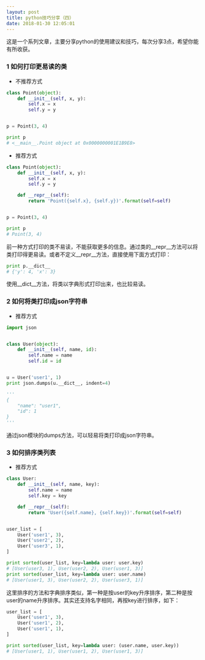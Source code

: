 ```yaml
---
layout: post
title: python技巧分享（四）
date: 2018-01-30 12:05:01
---
```


这是一个系列文章，主要分享python的使用建议和技巧，每次分享3点，希望你能有所收获。

### 1 如何打印更易读的类

- 不推荐方式

```python
class Point(object):
    def __init__(self, x, y):
        self.x = x
        self.y = y


p = Point(3, 4)

print p
# <__main__.Point object at 0x0000000001E1B9E8>
```

- 推荐方式

```python
class Point(object):
    def __init__(self, x, y):
        self.x = x
        self.y = y

    def __repr__(self):
        return 'Point({self.x}, {self.y})'.format(self=self)


p = Point(3, 4)

print p
# Point(3, 4)
```

前一种方式打印的类不易读，不能获取更多的信息。通过类的__repr__方法可以将类打印得更易读。或者不定义__repr__方法，直接使用下面方式打印：

```python
print p.__dict__
# {'y': 4, 'x': 3}
```

使用__dict__方法，将类以字典形式打印出来，也比较易读。

### 2 如何将类打印成json字符串

- 推荐方式

```python
import json


class User(object):
    def __init__(self, name, id):
        self.name = name
        self.id = id


u = User('user1', 1)
print json.dumps(u.__dict__, indent=4)

'''
{
    "name": "user1",
    "id": 1
}
'''
```

通过json模块的dumps方法，可以轻易将类打印成json字符串。

### 3 如何排序类列表

- 推荐方式

```python
class User:
    def __init__(self, name, key):
        self.name = name
        self.key = key

    def __repr__(self):
        return 'User({self.name}, {self.key})'.format(self=self)


user_list = [
    User('user1', 3),
    User('user2', 2),
    User('user3', 1),
]

print sorted(user_list, key=lambda user: user.key)
# [User(user3, 1), User(user2, 2), User(user1, 3)]
print sorted(user_list, key=lambda user: user.name)
# [User(user1, 3), User(user2, 2), User(user3, 1)]
```

这里排序的方法和字典排序类似，第一种是按user的key升序排序，第二种是按user的name升序排序。其实还支持名字相同，再按key进行排序，如下：

```python
user_list = [
    User('user1', 3),
    User('user1', 2),
    User('user1', 1),
]

print sorted(user_list, key=lambda user: (user.name, user.key))
# [User(user1, 1), User(user1, 2), User(user1, 3)]
```

